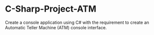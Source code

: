# C-Sharp-Project-ATM
Create a console application using C# with the requirement to create an Automatic Teller Machine (ATM) console interface.
